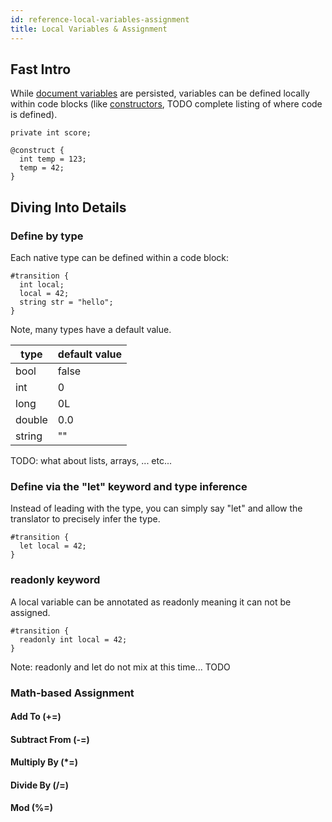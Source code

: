 ```yaml
---
id: reference-local-variables-assignment
title: Local Variables & Assignment
---
```


## Fast Intro
While [document variables](/docs/reference-document-variables) are persisted, variables can be defined locally within code blocks (like [constructors](/docs/reference-constructor), TODO complete listing of where code is defined).

```adama
private int score;

@construct {  
  int temp = 123;
  temp = 42;
}
```

## Diving Into Details

### Define by type

Each native type can be defined within a code block:
```adama
#transition {
  int local;
  local = 42;
  string str = "hello";
}
```

Note, many types have a default value.

| type | default value |
| --- | --- |
| bool | false |
| int | 0 |
| long | 0L |
| double | 0.0 |
| string | "" |

TODO: what about lists, arrays, ... etc...

### Define via the "let" keyword and type inference

Instead of leading with the type, you can simply say "let" and allow the translator to precisely infer the type.

```adama
#transition {
  let local = 42;
}
```

### readonly keyword

A local variable can be annotated as readonly meaning it can not be assigned.

```adama
#transition {
  readonly int local = 42;
}
```

Note: readonly and let do not mix at this time... TODO

### Math-based Assignment

#### Add To (+=)

#### Subtract From (-=)

#### Multiply By (\*=)

#### Divide By (/=)

#### Mod (%=)

